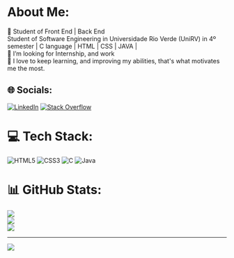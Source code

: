 # About Me:
🔭 Student of Front End | Back End<br> Student of Software Engineering in Universidade Rio Verde (UniRV) in 4º semester | C language | HTML | CSS | JAVA | <br>🤝 I’m looking for Internship, and work<br> 💬 I love to keep learning, and improving my abilities, that's what motivates me the most.


## 🌐 Socials:
[![LinkedIn](https://img.shields.io/badge/LinkedIn-%230077B5.svg?logo=linkedin&logoColor=white)](https://www.linkedin.com/in/felipelopesgon%C3%A7alves/) [![Stack Overflow](https://img.shields.io/badge/-Stackoverflow-FE7A16?logo=stack-overflow&logoColor=white)](https://stackoverflow.com/users/23770573/felipe-lopes-gon%c3%a7alves) 

# 💻 Tech Stack:
![HTML5](https://img.shields.io/badge/html5-%23E34F26.svg?style=for-the-badge&logo=html5&logoColor=white) ![CSS3](https://img.shields.io/badge/css3-%231572B6.svg?style=for-the-badge&logo=css3&logoColor=white) ![C](https://img.shields.io/badge/c-%2300599C.svg?style=for-the-badge&logo=c&logoColor=white) ![Java](https://img.shields.io/badge/java-%23ED8B00.svg?style=for-the-badge&logo=openjdk&logoColor=white)
# 📊 GitHub Stats:
![](https://github-readme-stats.vercel.app/api?username=felipelopesgoncalves&theme=radical&hide_border=false&include_all_commits=false&count_private=false)<br/>
![](https://github-readme-streak-stats.herokuapp.com/?user=felipelopesgoncalves&theme=radical&hide_border=false)<br/>
![](https://github-readme-stats.vercel.app/api/top-langs/?username=felipelopesgoncalves&theme=radical&hide_border=false&include_all_commits=false&count_private=false&layout=compact)

---
[![](https://visitcount.itsvg.in/api?id=felipelopesgoncalves&icon=0&color=0)](https://visitcount.itsvg.in)

<!-- Proudly created with GPRM ( https://gprm.itsvg.in ) -->
